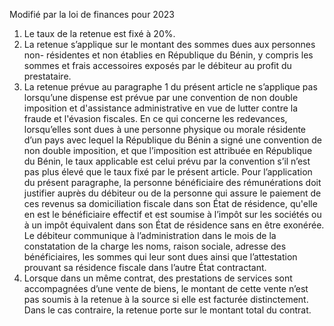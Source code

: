 Modifié par la loi de finances pour 2023
1) Le taux de la retenue est fixé à 20%.
2) La  retenue  s’applique  sur  le montant  des  sommes  dues  aux  personnes  non-
résidentes et non établies en République du Bénin, y compris les sommes et frais accessoires exposés par le débiteur au profit du prestataire.
3) La  retenue  prévue  au  paragraphe  1  du  présent  article  ne  s’applique  pas
lorsqu’une  dispense  est  prévue  par  une  convention  de  non  double  imposition  et d'assistance administrative en vue de lutter contre la fraude et l'évasion fiscales.
En ce qui concerne les redevances, lorsqu’elles sont dues à une personne physique ou morale résidente d’un pays avec lequel la République du Bénin a signé une convention de non double imposition, et que l’imposition est attribuée en République du Bénin, le taux applicable est celui prévu par la convention s’il n’est pas plus élevé que le taux fixé par le présent article.
Pour  l’application  du  présent  paragraphe,  la  personne  bénéficiaire  des rémunérations doit justifier auprès du débiteur ou de la personne qui assure le paiement de ces revenus sa domiciliation fiscale dans son État de résidence, qu'elle en est le bénéficiaire effectif et est soumise à l’impôt sur les sociétés ou à un impôt équivalent dans son État de résidence sans en être exonérée.
Le débiteur communique à l’administration dans le mois de la constatation de la charge les noms, raison sociale, adresse des bénéficiaires, les sommes qui leur sont dues ainsi que l’attestation prouvant sa résidence fiscale dans l’autre État contractant.
4) Lorsque dans un même contrat, des prestations de services sont accompagnées
d’une vente de biens, le montant de cette vente n’est pas soumis à la retenue à la source si elle est facturée distinctement. Dans le cas contraire, la retenue porte sur le montant total du contrat.
